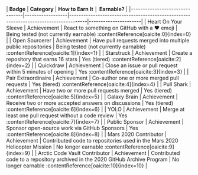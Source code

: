| **Badge**                      | **Category**     | **How to Earn It**                                                                 │ **Earnable?**        |
|--------------------------------|------------------|-------------------------------------------------------------------------------------|----------------------|
| Heart On Your Sleeve           | Achievement      | React to something on GitHub with a ❤️ emoji                                       |  Being tested (not currently earnable) :contentReference[oaicite:0]{index=0} |
| Open Sourcerer                | Achievement      | Have pull requests merged into multiple public repositories                         |  Being tested (not currently earnable) :contentReference[oaicite:1]{index=1} |
| Starstruck                    | Achievement      | Create a repository that earns 16 stars                                            |  Yes (tiered) :contentReference[oaicite:2]{index=2} |
| Quickdraw                     | Achievement      | Close an issue or pull request within 5 minutes of opening                         |  Yes :contentReference[oaicite:3]{index=3} |
| Pair Extraordinaire           | Achievement      | Co-author one or more merged pull requests                                         |  Yes (tiered) :contentReference[oaicite:4]{index=4} |
| Pull Shark                    | Achievement      | Have two or more pull requests merged                                              |  Yes (tiered) :contentReference[oaicite:5]{index=5} |
| Galaxy Brain                  | Achievement      | Receive two or more accepted answers on discussions                                |  Yes (tiered) :contentReference[oaicite:6]{index=6} |
| YOLO                          | Achievement      | Merge at least one pull request without a code review                              |  Yes :contentReference[oaicite:7]{index=7} |
| Public Sponsor                | Achievement      | Sponsor open-source work via GitHub Sponsors                                       |  Yes :contentReference[oaicite:8]{index=8} |
| Mars 2020 Contributor         | Achievement      | Contributed code to repositories used in the Mars 2020 Helicopter Mission          |  No longer earnable :contentReference[oaicite:9]{index=9} |
| Arctic Code Vault Contributor | Achievement      | Contributed code to a repository archived in the 2020 GitHub Archive Program       |  No longer earnable :contentReference[oaicite:10]{index=10} |
